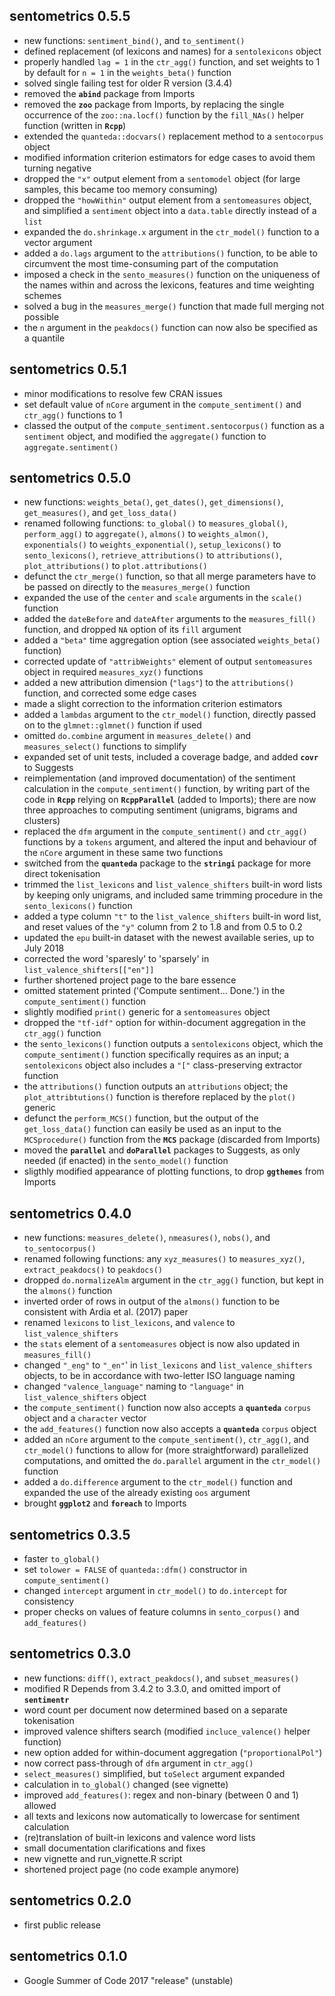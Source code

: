 
## sentometrics 0.5.5

- new functions: `sentiment_bind()`, and `to_sentiment()`
- defined replacement (of lexicons and names) for a `sentolexicons` object
- properly handled `lag = 1` in the `ctr_agg()` function, and set weights to 1 by default for `n = 1` in the `weights_beta()` function
- solved single failing test for older R version (3.4.4)
- removed the **`abind`** package from Imports
- removed the **`zoo`** package from Imports, by replacing the single occurrence of the `zoo::na.locf()` function by the `fill_NAs()` helper function (written in **`Rcpp`**)
- extended the `quanteda::docvars()` replacement method to a `sentocorpus` object
- modified information criterion estimators for edge cases to avoid them turning negative 
- dropped the `"x"` output element from a `sentomodel` object (for large samples, this became too memory consuming)
- dropped the `"howWithin"` output element from a `sentomeasures` object, and simplified a `sentiment` object into a `data.table` directly instead of a `list`
- expanded the `do.shrinkage.x` argument in the `ctr_model()` function to a vector argument
- added a `do.lags` argument to the `attributions()` function, to be able to circumvent the most time-consuming part of the computation 
- imposed a check in the `sento_measures()` function on the uniqueness of the names within and across the lexicons, features and time weighting schemes
- solved a bug in the `measures_merge()` function that made full merging not possible
- the `n` argument in the `peakdocs()` function can now also be specified as a quantile

## sentometrics 0.5.1

- minor modifications to resolve few CRAN issues
- set default value of `nCore` argument in the `compute_sentiment()` and `ctr_agg()` functions to 1
- classed the output of the `compute_sentiment.sentocorpus()` function as a `sentiment` object, and modified the `aggregate()` function to `aggregate.sentiment()`

## sentometrics 0.5.0

- new functions: `weights_beta()`, `get_dates()`, `get_dimensions()`, `get_measures()`, and `get_loss_data()`
- renamed following functions: `to_global()` to `measures_global()`, `perform_agg()` to `aggregate()`, `almons()` to `weights_almon()`, `exponentials()` to `weights_exponential()`, `setup_lexicons()` to `sento_lexicons()`, `retrieve_attributions()` to `attributions()`, `plot_attributions()` to `plot.attributions()`
- defunct the `ctr_merge()` function, so that all merge parameters have to be passed on directly to the `measures_merge()` function
- expanded the use of the `center` and `scale` arguments in the `scale()` function
- added the `dateBefore` and `dateAfter` arguments to the `measures_fill()` function, and dropped `NA` option of its `fill` argument
- added a `"beta"` time aggregation option (see associated `weights_beta()` function)
- corrected update of `"attribWeights"` element of output `sentomeasures` object in required `measures_xyz()` functions
- added a new attribution dimension (`"lags"`) to the `attributions()` function, and corrected some edge cases
- made a slight correction to the information criterion estimators
- added a `lambdas` argument to the `ctr_model()` function, directly passed on to the `glmnet::glmnet()` function if used
- omitted `do.combine` argument in `measures_delete()` and `measures_select()` functions to simplify
- expanded set of unit tests, included a coverage badge, and added **`covr`** to Suggests
- reimplementation (and improved documentation) of the sentiment calculation in the `compute_sentiment()` function, by writing part of the code in **`Rcpp`** relying on **`RcppParallel`** (added to Imports); there are now three approaches to computing sentiment (unigrams, bigrams and clusters)
- replaced the `dfm` argument in the `compute_sentiment()` and `ctr_agg()` functions by a `tokens` argument, and altered the input and behaviour of the `nCore` argument in these same two functions
- switched from the **`quanteda`** package to the **`stringi`** package for more direct tokenisation
- trimmed the `list_lexicons` and `list_valence_shifters` built-in word lists by keeping only unigrams, and included same trimming procedure in the `sento_lexicons()` function
- added a type column `"t"` to the `list_valence_shifters` built-in word list, and reset values of the `"y"` column from 2 to 1.8 and from 0.5 to 0.2
- updated the `epu` built-in dataset with the newest available series, up to July 2018
- corrected the word 'sparesly' to 'sparsely' in `list_valence_shifters[["en"]]`
- further shortened project page to the bare essence
- omitted statement printed ('Compute sentiment... Done.') in the `compute_sentiment()` function
- slightly modified `print()` generic for a `sentomeasures` object 
- dropped the `"tf-idf"` option for within-document aggregation in the `ctr_agg()` function
- the `sento_lexicons()` function outputs a `sentolexicons` object, which the `compute_sentiment()` function specifically requires as an input; a `sentolexicons` object also includes a `"["` class-preserving extractor function
- the `attributions()` function outputs an `attributions` object; the `plot_attribtutions()` function is therefore replaced by the `plot()` generic
- defunct the `perform_MCS()` function, but the output of the `get_loss_data()` function can easily be used as an input to the `MCSprocedure()` function from the **`MCS`** package (discarded from Imports)
- moved the **`parallel`** and **`doParallel`** packages to Suggests, as only needed (if enacted) in the `sento_model()` function
- sligthly modified appearance of plotting functions, to drop **`ggthemes`** from Imports

## sentometrics 0.4.0

- new functions: `measures_delete()`, `nmeasures()`, `nobs()`, and `to_sentocorpus()`
- renamed following functions: any `xyz_measures()` to `measures_xyz()`, `extract_peakdocs()` to `peakdocs()`
- dropped `do.normalizeAlm` argument in the `ctr_agg()` function, but kept in the `almons()` function
- inverted order of rows in output of the `almons()` function to be consistent with Ardia et al. (2017) paper
- renamed `lexicons` to `list_lexicons`, and `valence` to `list_valence_shifters` 
- the `stats` element of a `sentomeasures` object is now also updated in `measures_fill()`
- changed `"_eng"` to `"_en"`' in `list_lexicons` and `list_valence_shifters` objects, to be in accordance with two-letter ISO language naming
- changed `"valence_language"` naming to `"language"` in `list_valence_shifters` object
- the `compute_sentiment()` function now also accepts a **`quanteda`** `corpus` object and a `character` vector
- the `add_features()` function now also accepts a **`quanteda`** `corpus` object
- added an `nCore` argument to the `compute_sentiment()`, `ctr_agg()`, and `ctr_model()` functions to allow for (more straightforward) parallelized computations, and omitted the `do.parallel` argument in the `ctr_model()` function
- added a `do.difference` argument to the `ctr_model()` function and expanded the use of the already existing `oos` argument
- brought **`ggplot2`** and **`foreach`** to Imports

## sentometrics 0.3.5

- faster `to_global()`
- set `tolower = FALSE` of `quanteda::dfm()` constructor in `compute_sentiment()`
- changed `intercept` argument in `ctr_model()` to `do.intercept` for consistency
- proper checks on values of feature columns in `sento_corpus()` and `add_features()`

## sentometrics 0.3.0

- new functions: `diff()`, `extract_peakdocs()`, and `subset_measures()` 
- modified R Depends from 3.4.2 to 3.3.0, and omitted import of **`sentimentr`**
- word count per document now determined based on a separate tokenisation
- improved valence shifters search (modified `incluce_valence()` helper function)
- new option added for within-document aggregation (`"proportionalPol"`)
- now correct pass-through of `dfm` argument in `ctr_agg()`
- `select_measures()` simplified, but `toSelect` argument expanded
- calculation in `to_global()` changed (see vignette)
- improved `add_features()`: regex and non-binary (between 0 and 1) allowed
- all texts and lexicons now automatically to lowercase for sentiment calculation
- (re)translation of built-in lexicons and valence word lists
- small documentation clarifications and fixes
- new vignette and run_vignette.R script
- shortened project page (no code example anymore)

## sentometrics 0.2.0

- first public release

## sentometrics 0.1.0

- Google Summer of Code 2017 "release" (unstable)

